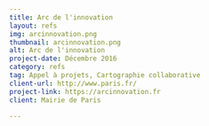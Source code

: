 ```yaml
---
title: Arc de l'innovation
layout: refs
img: arcinnovation.png
thumbnail: arcinnovation.png
alt: Arc de l'innovation
project-date: Décembre 2016
category: refs
tag: Appel à projets, Cartographie collaborative
client-url: http://www.paris.fr/
project-link: https://arcinnovation.fr
client: Mairie de Paris

---
```

